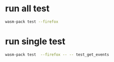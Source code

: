 # run all test
```bash
wasm-pack test --firefox
```

# run single test
```bash 
wasm-pack test  --firefox -- -- test_get_events
```
